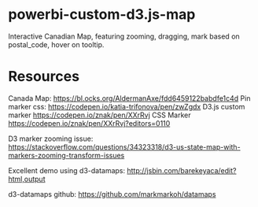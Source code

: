 # powerbi-custom-d3.js-map
Interactive Canadian Map, featuring zooming, dragging, mark based on postal_code, hover on tooltip.



# Resources

Canada Map: https://bl.ocks.org/AldermanAxe/fdd6459122babdfe1c4d
Pin marker css: https://codepen.io/katia-trifonova/pen/zwZgdx
D3.js custom  marker https://codepen.io/znak/pen/XXrRvj
CSS Marker https://codepen.io/znak/pen/XXrRvj?editors=0110


D3 marker zooming issue: https://stackoverflow.com/questions/34323318/d3-us-state-map-with-markers-zooming-transform-issues


Excellent demo using d3-datamaps: http://jsbin.com/barekeyaca/edit?html,output


d3-datamaps github: https://github.com/markmarkoh/datamaps
